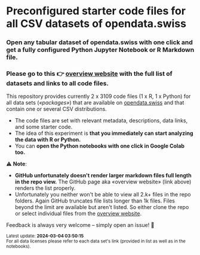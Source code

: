 # Preconfigured starter code files for all CSV datasets of opendata.swiss

### Open any tabular dataset of opendata.swiss with one click and get a fully configured Python Jupyter Notebook or R Markdown file. 

### Please go to this 👉 **[overview website](https://rnckp.github.io/starter-code_opendataswiss/) with the full list of datasets and links to all code files**. 

This repository provides currently 2 x 3109 code files (1 x R, 1 x Python) for all data sets (*«packages»*) that are available on [opendata.swiss](https://opendata.swiss/) and that contain one or several CSV distributions.

- The code files are set with relevant metadata, descriptions, data links, and some starter code. 
- The idea of this experiment is **that you immediately can start analyzing the data with R or Python.** 
- You can **open the Python notebooks with one click in Google Colab too.**

⚠️ **Note**: 
- **GitHub unfortunately doesn't render larger markdown files full length in the repo view.** The GitHub page aka «overview website» (link above) renders the list properly. 
- Unfortunately you neither won't be able to view all 2.k+ files in the repo folders. Again GitHub truncates file lists longer than 1k files. Files beyond the limit are available but aren't listed. So either clone the repo or select individual files from the [overview website](https://rnckp.github.io/starter-code_opendataswiss/).


Feedback is always very welcome – simply open an issue! 🙌

<sub>Latest update: **2024-03-04 03:50:15**</sub><br>
<sub>For all data licenses please refer to each data set's link (provided in list as well as in the notebooks).</sub>


